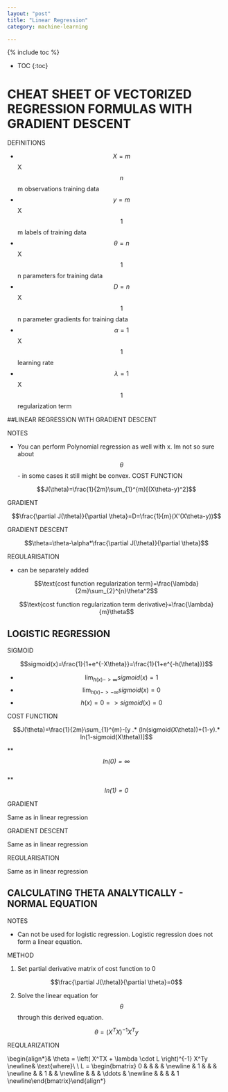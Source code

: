 ```yaml
---
layout: "post"
title: "Linear Regression"
category: machine-learning

---
```




<script type="text/javascript" async
  src="https://cdn.mathjax.org/mathjax/latest/MathJax.js?config=TeX-MML-AM_CHTML">
</script>



{% include toc %}
+ TOC
{:toc}  

# CHEAT SHEET OF VECTORIZED REGRESSION FORMULAS WITH GRADIENT DESCENT  


DEFINITIONS
+ $$X = m$$X$$n$$ m observations training data
+ $$y = m$$X$$1$$ m labels of training data
+ $$\theta = n$$X$$1$$ n parameters for training data
+ $$D=n$$X$$1$$ n parameter gradients for training data
+ $$\alpha= 1$$X$$1$$  learning rate
+ $$\lambda= 1$$X$$1$$ regularization term


##LINEAR REGRESSION WITH GRADIENT DESCENT

NOTES

+ You can perform Polynomial regression as well with x. Im not so sure about $$\theta$$ - in some cases it still might be convex.
COST FUNCTION

$$J(\theta)=\frac{1}{2m}\sum_{1}^{m}[(X\theta-y)^2]$$  

GRADIENT

$$\frac{\partial J(\theta)}{\partial \theta}=D=\frac{1}{m}(X'(X\theta-y))$$

GRADIENT DESCENT  

$$\theta=\theta-\alpha*\frac{\partial J(\theta)}{\partial \theta}$$

REGULARISATION

+ can be separately added

$$\text{cost function regularization term}=\frac{\lambda}{2m}\sum_{2}^{n}\theta^2$$

$$\text{cost function regularization term derivative}=\frac{\lambda}{m}\theta$$

## LOGISTIC REGRESSION

SIGMOID


$$sigmoid(x)=\frac{1}{1+e^{-X\theta}}=\frac{1}{1+e^{-h(\theta)}}$$

+ $$\lim_{h(x)->\infty} sigmoid(x)=1$$  
+ $$\lim_{h(x)->-\infty} sigmoid(x)=0$$  
+ $$h(x)=0=>sigmoid(x)=0$$

COST FUNCTION

$$J(\theta)=\frac{1}{2m}\sum_{1}^{m}-[y .* (ln(sigmoid(X\theta))+(1-y).* ln(1-sigmoid(X\theta))]$$  

** _$$ln(0)=\infty$$_  
** _$$ln(1)=0$$_  

GRADIENT   

Same as in linear regression



GRADIENT DESCENT  


Same as in linear regression  

REGULARISATION

Same as in linear regression  

## CALCULATING THETA ANALYTICALLY - NORMAL EQUATION

NOTES

+ Can not be used for logistic regression. Logistic regression does not form a linear equation.  


METHOD   

1. Set partial derivative matrix of cost function to 0

$$\frac{\partial J(\theta)}{\partial \theta}=0$$  

2. Solve the linear equation for $$\theta$$ through this derived equation.

$$\theta = (X^T X)^{-1}X^T y$$

REQULARIZATION


$$$$
\begin{align*}& \theta = \left( X^TX + \lambda \cdot L \right)^{-1} X^Ty \newline& \text{where}\ \ L = \begin{bmatrix} 0 & & & & \newline & 1 & & & \newline & & 1 & & \newline & & & \ddots & \newline & & & & 1 \newline\end{bmatrix}\end{align*}
$$$$
